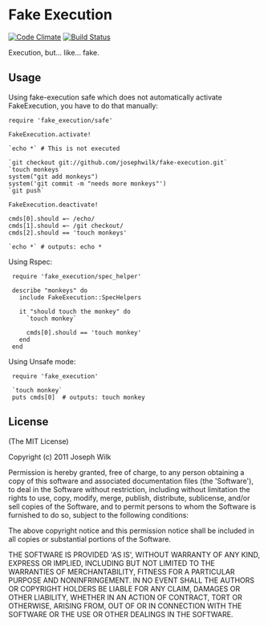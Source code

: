 Fake Execution
======

[![Code Climate](https://codeclimate.com/badge.png)](https://codeclimate.com/github/josephwilk/fake_execution)
[![Build Status](https://secure.travis-ci.org/josephwilk/fake_execution.png)](http://travis-ci.org/josephwilk/fake_execution)


Execution, but... like... fake.

Usage 
-----

Using fake-execution safe which does not automatically activate FakeExecution, you have to do that manually:

    require 'fake_execution/safe'

    FakeExecution.activate!

    `echo *` # This is not executed
    
    `git checkout git://github.com/josephwilk/fake-execution.git`
    `touch monkeys`
    system("git add monkeys")
    system('git commit -m "needs more monkeys"')
    `git push`

    FakeExecution.deactivate!

    cmds[0].should =~ /echo/
    cmds[1].should =~ /git checkout/
    cmds[2].should == 'touch monkeys'

    `echo *` # outputs: echo *


Using Rspec:

     require 'fake_execution/spec_helper'
     
     describe "monkeys" do
       include FakeExecution::SpecHelpers
       
       it "should touch the monkey" do
         `touch monkey`
         
         cmds[0].should == 'touch monkey'
       end
     end

Using Unsafe mode:

     require 'fake_execution'
     
     `touch monkey`
     puts cmds[0]  # outputs: touch monkey

License
-------

(The MIT License)

Copyright (c) 2011 Joseph Wilk

Permission is hereby granted, free of charge, to any person obtaining
a copy of this software and associated documentation files (the
'Software'), to deal in the Software without restriction, including
without limitation the rights to use, copy, modify, merge, publish,
distribute, sublicense, and/or sell copies of the Software, and to
permit persons to whom the Software is furnished to do so, subject to
the following conditions:

The above copyright notice and this permission notice shall be
included in all copies or substantial portions of the Software.

THE SOFTWARE IS PROVIDED 'AS IS', WITHOUT WARRANTY OF ANY KIND,
EXPRESS OR IMPLIED, INCLUDING BUT NOT LIMITED TO THE WARRANTIES OF
MERCHANTABILITY, FITNESS FOR A PARTICULAR PURPOSE AND NONINFRINGEMENT.
IN NO EVENT SHALL THE AUTHORS OR COPYRIGHT HOLDERS BE LIABLE FOR ANY
CLAIM, DAMAGES OR OTHER LIABILITY, WHETHER IN AN ACTION OF CONTRACT,
TORT OR OTHERWISE, ARISING FROM, OUT OF OR IN CONNECTION WITH THE
SOFTWARE OR THE USE OR OTHER DEALINGS IN THE SOFTWARE.
